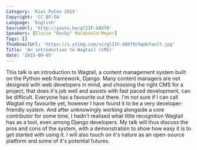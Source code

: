 ```yaml
---
Category: 'Kiwi PyCon 2015'
Copyright: 'CC BY-SA'
Language: 'English'
SourceUrl: 'http://youtu.be/glIIF-kBXf0'
Speakers: [Eloise "Ducky" Macdonald-Meyer]
Tags: []
ThumbnailUrl: 'https://i.ytimg.com/vi/glIIF-kBXf0/hqdefault.jpg'
Title: 'An introduction to Wagtail (CMS)'
date: '2015-09-05'
---
```

This talk is an introduction to Wagtail, a content management system built on the Python web framework, Django. Many content managers are not designed with web developers in mind, and choosing the right CMS for a project, that does it's job well and assists with fast paced development, can be difficult. Everyone has a favourite out there. I'm not sure if I can call Wagtail my favourite yet, however I have found it to be a very developer-friendly system. And after unknowingly working alongside a core contributor for some time, I hadn't realised what little recognition Wagtail has as a tool, even among Django developers. My talk will thus discuss the pros and cons of the system, with a demonstration to show how easy it is to get started with using it. I will also touch on it's nature as an open-source platform and some of it's potential futures.